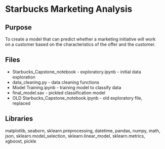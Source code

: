 # Starbucks Marketing Analysis

## Purpose
To create a model that can predict whether a marketing initiative will work on a customer based on the characteristics of the offer and the customer. 

## Files
* Starbucks_Capstone_notebook - exploratory.ipynb - initial data exploration
* data_cleaning.py - data cleaning functions 
* Model Training.ipynb - training model to classify data
* final_model.sav - pickled classification model
* OLD Starbucks_Capstone_notebook.ipynb - old exploratory file, replaced 

## Libraries
matplotlib, seaborn, sklearn.preprocessing, datetime, pandas, numpy, math, json, sklearn.model_selection, sklearn.linear_model, sklearn.metrics, xgboost, pickle
